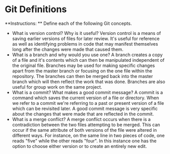 # Git Definitions

**Instructions: ** Define each of the following Git concepts.

* What is version control?  Why is it useful?
	Version control is a means of saving earlier versions of files for later review.  It's useful for reference as well as identifying problems in code that may manifest themselves long after the changes were made that caused them.
* What is a branch and why would you use one?
	A branch creates a copy of a file and it's contents which can then be manipulated independent of the original file.  Branches may be used for making specific changes apart from the master branch or focusing on the one file within the repository.  The branches can then be merged back into the master branch which will then reflect the work that was done.  Branches are also useful for group work on the same project.  
* What is a commit? What makes a good commit message?
	A commit is a command which saves the current version of a file or directory.  When we refer to a commit we're referring to a past or present version of a file which can be revisited later.  A good commit message is very specific about the changes that were made that are reflected in the commit.
* What is a merge conflict?
	A merge conflict occurs when there is a contradiction between the two files attempting to be merged.  This can occur if the same attribute of both versions of the file were altered in different ways.  For instance, on the same line in two pieces of code, one reads "five" while the other reads "four".  In this instance one has the option to choose either version or to create an entirely new edit.